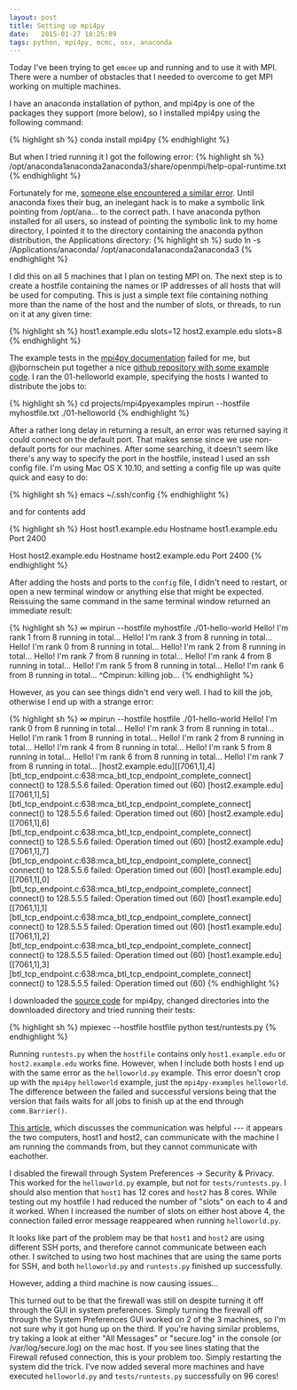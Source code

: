 ```yaml
---
layout: post
title: Setting up mpi4py
date:   2015-01-27 18:25:09
tags: python, mpi4py, mcmc, osx, anaconda
---
```


Today I've been trying to get `emcee` up and running and to use it with MPI. There were a number of obstacles that I needed to overcome to get MPI working on multiple machines.

I have an anaconda installation of python, and mpi4py is one of the packages they support (more below), so I installed mpi4py using the following command:

{% highlight sh %}
conda install mpi4py
{% endhighlight %}

But when I tried running it I got the following error:
{% highlight sh %}
/opt/anaconda1anaconda2anaconda3/share/openmpi/help-opal-runtime.txt
{% endhighlight %}

Fortunately for me, [someone else encountered a similar error](https://groups.google.com/a/continuum.io/forum/#!topic/anaconda/7CsGQKNvcdQ). Until anaconda fixes their bug, an inelegant hack is to make a symbolic link pointing from /opt/ana... to the correct path. I have anaconda python installed for all users, so instead of pointing the symbolic link to my home directory, I pointed it to the directory containing the anaconda python distribution, the Applications directory:
{% highlight sh %}
sudo ln -s /Applications/anaconda/ /opt/anaconda1anaconda2anaconda3
{% endhighlight %}

I did this on all 5 machines that I plan on testing MPI on. The next step is to create a hostfile containing the names or IP addresses of all hosts that will be used for computing. This is just a simple text file containing nothing more than the name of the host and the number of slots, or threads, to run on it at any given time:

{% highlight sh %}
host1.example.edu slots=12
host2.example.edu slots=8
{% endhighlight %}

The example tests in the [mpi4py documentation](http://mpi4py.scipy.org/docs/usrman/install.html) failed for me, but @jbornschein put together a nice [github repository with some example code](https://github.com/jbornschein/mpi4py-examples). I ran the 01-helloworld example, specifying the hosts I wanted to distribute the jobs to:

{% highlight sh %}
cd projects/mpi4pyexamples
mpirun --hostfile myhostfile.txt ./01-helloworld
{% endhighlight %}

After a rather long delay in returning a result, an error was returned saying it could connect on the default port. That makes sense since we use non-default ports for our machines. After some searching, it doesn't seem like there's any way to specify the port in the hostfile, instead I used an ssh config file. I'm using Mac OS X 10.10, and setting a config file up was quite quick and easy to do:

{% highlight sh %}
emacs ~/.ssh/config
{% endhighlight %}

and for contents add

{% highlight sh %}
Host host1.example.edu
   Hostname host1.example.edu
   Port 2400

Host host2.example.edu
   Hostname host2.example.edu
   Port 2400
{% endhighlight %}

After adding the hosts and ports to the `config` file, I didn't need to restart, or open a new terminal window or anything else that might be expected. Reissuing the same command in the same terminal window returned an immediate result:

{% highlight sh %}
∞ mpirun --hostfile myhostfile ./01-hello-world
Hello! I'm rank 1 from 8 running in total...
Hello! I'm rank 3 from 8 running in total...
Hello! I'm rank 0 from 8 running in total...
Hello! I'm rank 2 from 8 running in total...
Hello! I'm rank 7 from 8 running in total...
Hello! I'm rank 4 from 8 running in total...
Hello! I'm rank 5 from 8 running in total...
Hello! I'm rank 6 from 8 running in total...
^Cmpirun: killing job...
{% endhighlight %}

However, as you can see things didn't end very well. I had to kill the job, otherwise I end up with a strange error:

{% highlight sh %}
∞ mpirun --hostfile hostfile ./01-hello-world
Hello! I'm rank 0 from 8 running in total...
Hello! I'm rank 3 from 8 running in total...
Hello! I'm rank 1 from 8 running in total...
Hello! I'm rank 2 from 8 running in total...
Hello! I'm rank 4 from 8 running in total...
Hello! I'm rank 5 from 8 running in total...
Hello! I'm rank 6 from 8 running in total...
Hello! I'm rank 7 from 8 running in total...
[host2.example.edu][[7061,1],4][btl_tcp_endpoint.c:638:mca_btl_tcp_endpoint_complete_connect] connect() to 128.5.5.6 failed: Operation timed out (60)
[host2.example.edu][[7061,1],5][btl_tcp_endpoint.c:638:mca_btl_tcp_endpoint_complete_connect] connect() to 128.5.5.6 failed: Operation timed out (60)
[host2.example.edu][[7061,1],6][btl_tcp_endpoint.c:638:mca_btl_tcp_endpoint_complete_connect] connect() to 128.5.5.6 failed: Operation timed out (60)
[host2.example.edu][[7061,1],7][btl_tcp_endpoint.c:638:mca_btl_tcp_endpoint_complete_connect] connect() to 128.5.5.6 failed: Operation timed out (60)
[host1.example.edu][[7061,1],0][btl_tcp_endpoint.c:638:mca_btl_tcp_endpoint_complete_connect] connect() to 128.5.5.5 failed: Operation timed out (60)
[host1.example.edu][[7061,1],1][btl_tcp_endpoint.c:638:mca_btl_tcp_endpoint_complete_connect] connect() to 128.5.5.5 failed: Operation timed out (60)
[host1.example.edu][[7061,1],2][btl_tcp_endpoint.c:638:mca_btl_tcp_endpoint_complete_connect] connect() to 128.5.5.5 failed: Operation timed out (60)
[host1.example.edu][[7061,1],3][btl_tcp_endpoint.c:638:mca_btl_tcp_endpoint_complete_connect] connect() to 128.5.5.5 failed: Operation timed out (60)
{% endhighlight %}

I downloaded the [source code](https://bitbucket.org/mpi4py/mpi4py/downloads) for mpi4py, changed directories into the downloaded directory and tried running their tests:

{% highlight sh %}
mpiexec --hostfile hostfile python test/runtests.py
{% endhighlight %}

Running `runtests.py` when the `hostfile` contains only `host1.example.edu` or `host2.example.edu` works fine. However, when I include both hosts I end up with the same error as the `helloworld.py` example. This error doesn't crop up with the `mpi4py` `helloworld` example, just the `mpi4py-examples` `helloworld`. The difference between the failed and successful versions being that the version that fails waits for all jobs to finish up at the end through `comm.Barrier()`.

[This article](http://stackoverflow.com/questions/15072563/running-mpi-on-two-hosts), which discusses the communication was helpful --- it appears the two computers, host1 and host2, can communicate with the machine I am running the commands from, but they cannot communicate with eachother.

I disabled the firewall through System Preferences -> Security & Privacy. This worked for the `helloworld.py` example, but not for `tests/runtests.py`. I should also mention that `host1` has 12 cores and `host2` has 8 cores. While testing out my hostfile I had reduced the number of "slots" on each to 4 and it worked. When I increased the number of slots on either host above 4, the connection failed error message reappeared when running `helloworld.py`.

It looks like part of the problem may be that `host1` and `host2` are using different SSH ports, and therefore cannot communicate between each other. I switched to using two host machines that are using the same ports for SSH, and both `helloworld.py` and `runtests.py` finished up successfully.

However, adding a third machine is now causing issues...

This turned out to be that the firewall was still on despite turning it off through the GUI in system preferences. Simply turning the firewall off through the System Preferences GUI worked on 2 of the 3 machines, so I'm not sure why it got hung up on the third. If you're having similar problems, try taking a look at either "All Messages" or "secure.log" in the console (or /var/log/secure.log) on the mac host. If you see lines stating that the Firewall refused connection, this is your problem too. Simply restarting the system did the trick. I've now added several more machines and have executed `helloworld.py` and `tests/runtests.py` successfully on 96 cores!
